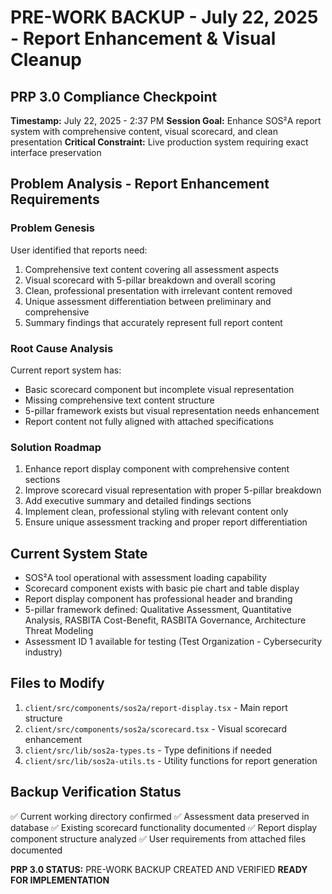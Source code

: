 # PRE-WORK BACKUP - July 22, 2025 - Report Enhancement & Visual Cleanup

## PRP 3.0 Compliance Checkpoint
**Timestamp:** July 22, 2025 - 2:37 PM
**Session Goal:** Enhance SOS²A report system with comprehensive content, visual scorecard, and clean presentation
**Critical Constraint:** Live production system requiring exact interface preservation

## Problem Analysis - Report Enhancement Requirements

### Problem Genesis
User identified that reports need:
1. Comprehensive text content covering all assessment aspects
2. Visual scorecard with 5-pillar breakdown and overall scoring
3. Clean, professional presentation with irrelevant content removed
4. Unique assessment differentiation between preliminary and comprehensive
5. Summary findings that accurately represent full report content

### Root Cause Analysis
Current report system has:
- Basic scorecard component but incomplete visual representation
- Missing comprehensive text content structure
- 5-pillar framework exists but visual representation needs enhancement
- Report content not fully aligned with attached specifications

### Solution Roadmap
1. Enhance report display component with comprehensive content sections
2. Improve scorecard visual representation with proper 5-pillar breakdown
3. Add executive summary and detailed findings sections
4. Implement clean, professional styling with relevant content only
5. Ensure unique assessment tracking and proper report differentiation

## Current System State
- SOS²A tool operational with assessment loading capability
- Scorecard component exists with basic pie chart and table display
- Report display component has professional header and branding
- 5-pillar framework defined: Qualitative Assessment, Quantitative Analysis, RASBITA Cost-Benefit, RASBITA Governance, Architecture Threat Modeling
- Assessment ID 1 available for testing (Test Organization - Cybersecurity industry)

## Files to Modify
1. `client/src/components/sos2a/report-display.tsx` - Main report structure
2. `client/src/components/sos2a/scorecard.tsx` - Visual scorecard enhancement
3. `client/src/lib/sos2a-types.ts` - Type definitions if needed
4. `client/src/lib/sos2a-utils.ts` - Utility functions for report generation

## Backup Verification Status
✅ Current working directory confirmed
✅ Assessment data preserved in database
✅ Existing scorecard functionality documented
✅ Report display component structure analyzed
✅ User requirements from attached files documented

**PRP 3.0 STATUS:** PRE-WORK BACKUP CREATED AND VERIFIED
**READY FOR IMPLEMENTATION**